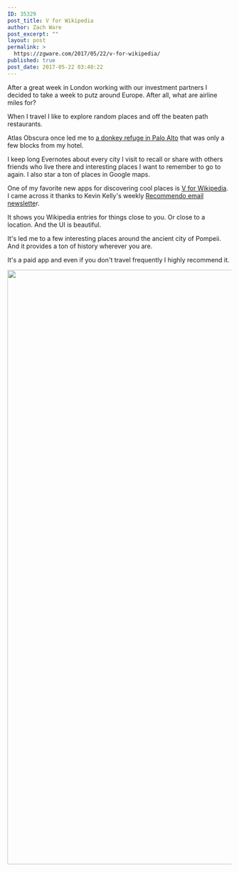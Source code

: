 ```yaml
---
ID: 35329
post_title: V for Wikipedia
author: Zach Ware
post_excerpt: ""
layout: post
permalink: >
  https://zgware.com/2017/05/22/v-for-wikipedia/
published: true
post_date: 2017-05-22 03:40:22
---
```

After a great week in London working with our investment partners I decided to take a week to putz around Europe. After all, what are airline miles for?

When I travel I like to explore random places and off the beaten path restaurants.

Atlas Obscura once led me to <a href="https://instagram.com/p/BR7Fk7VAmfMsC9DGc88Dx_MNbpz6aL65W8Tads0/">a donkey refuge in Palo Alto</a> that was only a few blocks from my hotel.&nbsp;

I keep long Evernotes about every city I visit to recall or share with others friends who live there and interesting places I want to remember to go to again. I also star a ton of places in Google maps. &nbsp;

One of my favorite new apps for discovering cool places is <a href="http://v-for-wiki.com/">V for Wikipedia</a>. I came across it thanks to Kevin Kelly's weekly <a href="http://recomendo.com/">Recommendo email newslette</a>r.&nbsp;

It shows you Wikipedia entries for things close to you. Or close to a location. And the UI is beautiful.&nbsp;

It's led me to a few interesting places around the ancient city of Pompeii. And it provides a ton of history wherever you are.&nbsp;

It's a paid app and even if you don't travel frequently I highly recommend it.&nbsp;

<a href="https://zgware.com/wp-content/uploads/2017/05/img_0210.png"><img src="https://zgware.com/wp-content/uploads/2017/05/img_0210.png" alt="" width="750" height="1334" class="alignnone size-full wp-image-35330"></a>